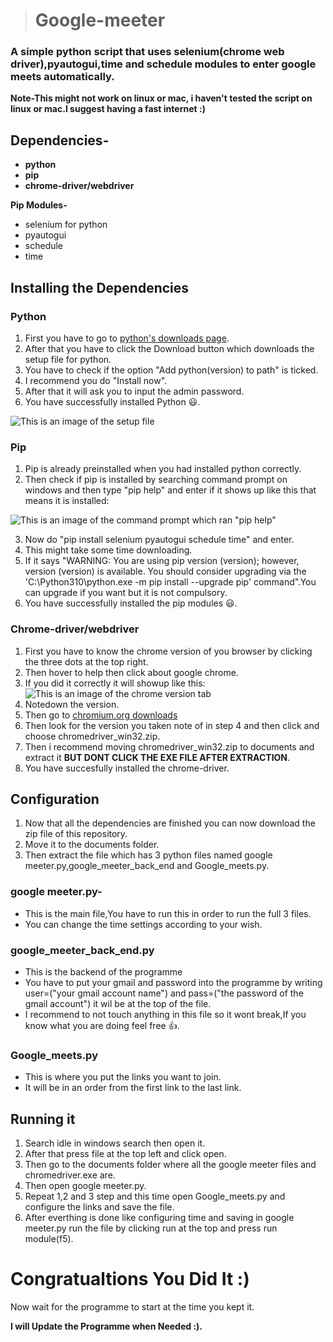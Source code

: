 > # **Google-meeter**
### A simple python script that uses selenium(chrome web driver),pyautogui,time and schedule modules to enter google meets automatically.

**Note-This might not work on linux or mac, i haven't tested the script on linux or mac.I suggest having a fast internet :)**

## Dependencies- <br />
- **python** <br />
- **pip** <br />
- **chrome-driver/webdriver**

**Pip Modules-** <br />
- selenium for python <br />
- pyautogui <br />
- schedule <br />
- time <br />

## Installing the Dependencies

### **Python**
1. First you have to go to [python's downloads page](https://www.python.org/downloads/).
2. After that you have to click the Download button which downloads the setup file for python.
3. You have to check if the option "Add python(version) to path" is ticked.
4. I recommend you do "Install now".
5. After that it will ask you to input the admin password.
6. You have successfully installed Python 😃.

![This is an image of the setup file](https://docs.python.org/3/_images/win_installer.png)

### **Pip**
1. Pip is already preinstalled when you had installed python correctly.
2. Then check if pip is installed by searching command prompt on windows and then type "pip help" and enter if it shows up like this that means it is installed:

![This is an image of the command prompt which ran "pip help"](https://phoenixnap.com/kb/wp-content/uploads/2021/06/pip-help-command.png)

3. Now do "pip install selenium pyautogui schedule time" and enter.
4. This might take some time downloading.
5. If it says "WARNING: You are using pip version (version); however, version (version) is available.
You should consider upgrading via the 'C:\Python310\python.exe -m pip install --upgrade pip' command".You can upgrade if you want but it is not compulsory.
6. You have successfully installed the pip modules 😃.

### **Chrome-driver/webdriver**
1. First you have to know the chrome version of you browser by clicking the three dots at the top right.
2. Then hover to help then click about google chrome.
3. If you did it correctly it will showup like this:
![This is an image of the chrome version tab](https://help.zenplanner.com/hc/article_attachments/360035466734/_a060ae9af573af5904eddb579d47c870__Image_2019-05-22_at_8.03.00_AM.png)
4. Notedown the version.
5. Then go to [chromium.org downloads](https://chromedriver.chromium.org/downloads)
6. Then look for the version you taken note of in step 4 and then click and choose chromedriver_win32.zip.
7. Then i recommend moving chromedriver_win32.zip to documents and extract it **BUT DONT CLICK THE EXE FILE AFTER EXTRACTION**.
8. You have succesfully installed the chrome-driver.

## Configuration
1. Now that all the dependencies are finished you can now download the zip file of this repository.
2. Move it to the documents folder.
3. Then extract the file which has 3 python files named google meeter.py,google_meeter_back_end and Google_meets.py.

### google meeter.py-
- This is the main file,You have to run this in order to run the full 3 files.
- You can change the time settings according to your wish.

### google_meeter_back_end.py
- This is the backend of the programme
- You have to put your gmail and password into the programme by writing user=("your gmail account name") and pass=("the password of the gmail account") it wil be at the top of the file.
- I recommend to not touch anything in this file so it wont break,If you know what you are doing feel free 👍.

### Google_meets.py
- This is where you put the links you want to join.
- It will be in an order from the first link to the last link.

## Running it
1. Search idle in windows search then open it.
2. After that press file at the top left and click open.
3. Then go to the documents folder where all the google meeter files and chromedriver.exe are.
4. Then open google meeter.py.
5. Repeat 1,2 and 3 step and this time open Google_meets.py and configure the links and save the file.
6. After everthing is done like configuring time and saving in google meeter.py run the file by clicking run at the top and press run module(f5).

# Congratualtions You Did It :)
Now wait for the programme to start at the time you kept it.

**I will Update the Programme when Needed :).**
